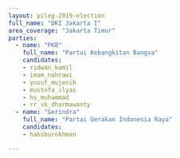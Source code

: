 ```yaml
---
layout: pileg-2019-election
full_name: "DKI Jakarta I"
area_coverage: "Jakarta Timur"
parties:
  - name: "PKB"
    full_name: "Partai Kebangkitan Bangsa"
    candidates:
    - ridwan_kamil
    - imam_nahrawi
    - yusuf_mujenih
    - mustofa_ilyas
    - hs_muhammad
    - rr_sk_dharmawanty
  - name: "Gerindra"
    full_name: "Partai Gerakan Indonesia Raya"
    candidates:
    - habiburokhman

---
```

